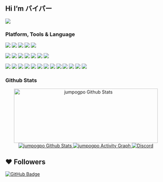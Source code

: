 ## Hi I’m バイパー

<p align="top">
    <a href="https://github.com/jumpogpo" target="_blank">
        <img src="https://count.getloli.com/get/@jumpogpo?theme=rule34">
    </a>
</p>

<!-- TODO: Make technologies links takes you to repositories -->
### Platform, Tools & Language

[![](https://img.shields.io/badge/macOS-Air%20M2%2013.6-292e33?style=flat-square&logo=apple&logoColor=ffffff)](https://www.apple.com/macos/big-sur/)
[![](https://img.shields.io/badge/iPhone-13%20ProMax-292e33?style=flat-square&logo=apple&logoColor=ffffff)](https://www.apple.com/)
[![](https://img.shields.io/badge/Windows-10-4e9eee?style=flat-square&logo=windows&logoColor=ffffff)](https://www.microsoft.com/windows/windows-10)
[![](https://img.shields.io/badge/Linux-Ubuntu%2022.04-E95420?style=flat-square&logo=linux&logoColor=ffffff)](https://ubuntu.com/)
[![](https://img.shields.io/badge/IDE-Visual%20Studio%20Code-blue?style=flat-square&logo=visual-studio-code&logoColor=ffffff)](https://code.visualstudio.com/)

[![](https://img.shields.io/badge/-TYPESCRIPT-%23007ACC?style=flat-square&logo=typescript&logoColor=ffffff)](https://www.typescriptlang.org/)
[![](https://img.shields.io/badge/PYTHON-3670A0?style=flat-square&logo=python&logoColor=ffdd54)](https://www.python.org/)
[![](https://img.shields.io/badge/LUA-%232C2D72?style=flat-square&logo=lua&logoColor=ffffff)](https://www.lua.org/)
[![](https://img.shields.io/badge/-JAVASCRIPT-%23323330?style=flat-square&logo=javascript&logoColor=%23F7DF1E)](https://www.ecma-international.org/)
[![](https://img.shields.io/badge/-NODE.JS-6DA55F?style=flat-square&logo=node.js&logoColor=ffffff)](https://nodejs.org/)
[![](https://img.shields.io/badge/-GOLANG-%2300ADD8?style=flat-square&logo=go&logoColor=ffffff)](https://go.dev/)
[![](https://img.shields.io/badge/-JAVA-%23ED8B00?style=flat-square&logo=openjdk&logoColor=ffffff)](https://www.java.com/en/)

[![](https://img.shields.io/badge/NESTJS-%23E0234E?style=flat-square&logo=Nestjs&logoColor=ffffff)](https://nestjs.com/)
[![](https://img.shields.io/badge/NUXT-002E3B?style=flat-square&logo=nuxtdotjs&logoColor=#00DC82)](https://nuxt.com/)
[![](https://img.shields.io/badge/TAILWINDCSS-%2338B2AC?style=flat-square&logo=tailwind-css&logoColor=ffffff)](https://tailwindcss.com/)
[![](https://img.shields.io/badge/MYSQL-%2300f?style=flat-square&logo=mysql&logoColor=ffffff)](https://www.mysql.com/)
[![](https://img.shields.io/badge/-MONGODB-%234ea94b?style=flat-square&logo=mongodb&logoColor=ffffff)](https://www.mongodb.com/)
[![](https://img.shields.io/badge/DOCKER-%230db7ed?style=flat-square&logo=docker&logoColor=ffffff)](https://www.docker.com/)
[![](https://img.shields.io/badge/POSTMAN-FF6C37?style=flat-square&logo=postman&logoColor=ffffff)](https://www.postman.com/)
[![](https://img.shields.io/badge/-NPM-%23CB3837?style=flat-square&logo=npm&logoColor=ffffff)](https://npmjs.com/)
[![](https://img.shields.io/badge/-GIT-%23F05033?style=flat-square&logo=git&logoColor=ffffff)](https://git-scm.com/)
[![](https://img.shields.io/badge/-LINUX-FCC624?style=flat-square&logo=linux&logoColor=black)](https://www.linuxfoundation.org/)
[![](https://img.shields.io/badge/-GITHUB-%23121011?style=flat-square&logo=github&logoColor=ffffff)](https://github.com/)
[![](https://img.shields.io/badge/-GITLAB-%23181717?style=flat-square&logo=gitlab&logoColor=ffffff)](https://gitlab.com/)
[![](https://img.shields.io/badge/UBUNTU-E95420?style=flat-square&logo=ubuntu&logoColor=ffffff)](https://ubuntu.com/)

### Github Stats

<p align="center">
    <a href="https://github.com/jumpogpo/" target="_blank">
        <img width=450 height=170 alt="jumpogpo Github Stats" src="https://github-readme-stats.vercel.app/api?username=jumpogpo&theme=dark&show_icons=true&hide_border=true&count_private=true"/>
    </a>
    <a href="https://github.com/jumpogpo/" target="_blank">
        <img alt="jumpogpo Github Stats" src="https://github-readme-stats.vercel.app/api/top-langs/?username=jumpogpo&theme=dark&layout=compact&hide_border=true&count_private=true"/>
    </a>
    <a href="https://github.com/jumpogpo/" target="_blank">
        <img alt="jumpogpo Activity Graph" src="https://github-readme-activity-graph.vercel.app/graph?theme=dark&color=b5b5b5&hide_border=true&bg_color=0000&point=78fe96&username=jumpogpo&line=ffffff"/>
    </a>
    <a href="https://discord.com/users/432049960012349450" target="_blank">
        <img alt="Discord" src="https://lanyard.cnrad.dev/api/432049960012349450"/>
    </a>
</p>

## ❤ Followers
<!-- <a href="https://github.com/jumpogpo/">
    ## <img src="https://komarev.com/ghpvc/?username=jumpogpo">
## </a> -->
<a href="https://github.com/jumpogpo/" target="_blank">
    <img src="https://img.shields.io/github/followers/jumpogpo?label=Followers&style=social" alt="GitHub Badge">
</a>
